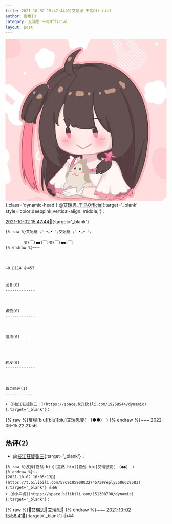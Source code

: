 ```yaml
---
title: 2021-10-02 15:47:44(0)艾瑞思_千鸟Official
author: 御坂IO
category: 艾瑞思_千鸟Official
layout: post
---
```


![img](/images/7e08840c56f251de28bdf766b647bd5fe9a5d50a.jpg){:class='dynamic-head'}
[@艾瑞思_千鸟Official](https://space.bilibili.com/1090010845/dynamic){:target='_blank' style='color:deeppink;vertical-align: middle;'}：

[2021-10-02 15:47:44🔗](https://t.bilibili.com/576910590003274573){:target='_blank'}

~~~
{% raw %}艾妃糖 ₍ᐢ •⌄• ᐢ₎艾妃糖 ₍ᐢ •⌄• ᐢ₎
      
        变(￣(●●)￣)变(￣(●●)￣)
{% endraw %}~~~



↪️0 💬114 👍457


回复(0)
-------------



点赞(0)
-------------



置顶(0)
-------------



转发(0)
-------------



首页热评(1)
-------------

+ [@枝江狂徒张三：](https://space.bilibili.com/19268544/dynamic){:target='_blank'}：
~~~
{% raw %}反弹[biu][biu][biu]艾瑞思变(￣(●●)￣)
{% endraw %}~~~
2022-06-15 22:21:56


热评(2)
-------------

+ [@枝江狂徒张三](https://space.bilibili.com/19268544/dynamic){:target='_blank'}：
~~~
{% raw %}反弹[嘉然_biu][嘉然_biu][嘉然_biu]艾瑞思变(￣(●●)￣)
{% endraw %}~~~
[2021-10-02 16:05:13🔗](https://t.bilibili.com/576910590003274573#reply5506629581){:target='_blank'} 👍66
+ [@小羊锅](https://space.bilibili.com/151308700/dynamic){:target='_blank'}：
~~~
{% raw %}🐗艾瑞思🐗艾瑞思🐗
{% endraw %}~~~
[2021-10-02 15:58:41🔗](https://t.bilibili.com/576910590003274573#reply5506597495){:target='_blank'} 👍44


